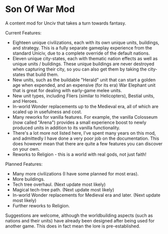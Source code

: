# Son Of War Mod
 A content mod for Unciv that takes a turn towards fantasy.

Current Features:
- Eighteen unique civilizations, each with its own unique units, buildings, and strategy. This is a fully separate gameplay experience from the standard Uniciv, due to a complete override of the default nations.
- Eleven unique city-states, each with thematic nation effects as well as unique units / buildings. These unique buildings are never destroyed when capturing their city, so you can also get them by taking the city-states that build them.
- New units, such as the buildable "Herald" unit that can start a golden age when expended, and an expensive (for its era) War Elephant unit that is great for dealing with early-game melee units.
- New unit types, including Fliers (similar to Helicopters), Bestial units, and Heroes.
- In-world Wonder replacements up to the Medieval era, all of which are scaled up in usefulness and cost.
- Many reworks for vanilla features. For example, the vanilla Colosseum (now called "Arena") provides a small experience boost to newly produced units in addition to its vanilla functionality.
- There's a lot more not listed here, I've spent many years on this mod, and admittedly I have done a very poor job on the documentation. This does however mean that there are quite a few features you can discover on your own.
- Reworks to Religion - this is a world with real gods, not just faith!

Planned Features:
- Many more civilizations (I have some planned for most eras).
- More buildings.
- Tech tree overhaul. (Next update most likely)
- Magical tech-tree path. (Next update most likely)
- In-world Wonder replacements for Medieval era and later. (Next update most likely)
- Further reworks to Religion.

Suggestions are welcome, although the worldbuilding aspects (such as nations and their units) have already been designed after being used for another game. This does in fact mean the lore is pre-established.

